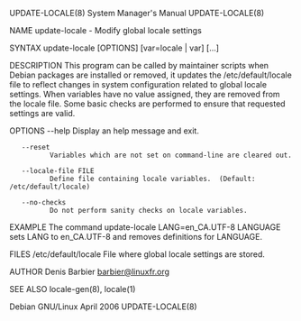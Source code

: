 UPDATE-LOCALE(8)                                                                        System Manager's Manual                                                                       UPDATE-LOCALE(8)

NAME
       update-locale - Modify global locale settings

SYNTAX
       update-locale [OPTIONS] [var=locale | var] [...]

DESCRIPTION
       This  program  can be called by maintainer scripts when Debian packages are installed or removed, it updates the /etc/default/locale file to reflect changes in system configuration related to
       global locale settings.  When variables have no value assigned, they are removed from the locale file.  Some basic checks are performed to ensure that requested settings are valid.

OPTIONS
       --help Display an help message and exit.

       --reset
              Variables which are not set on command-line are cleared out.

       --locale-file FILE
              Define file containing locale variables.  (Default: /etc/default/locale)

       --no-checks
              Do not perform sanity checks on locale variables.

EXAMPLE
       The command
               update-locale LANG=en_CA.UTF-8 LANGUAGE
       sets LANG to en_CA.UTF-8 and removes definitions for LANGUAGE.

FILES
       /etc/default/locale
              File where global locale settings are stored.

AUTHOR
       Denis Barbier <barbier@linuxfr.org>

SEE ALSO
       locale-gen(8), locale(1)

Debian GNU/Linux                                                                              April 2006                                                                              UPDATE-LOCALE(8)
